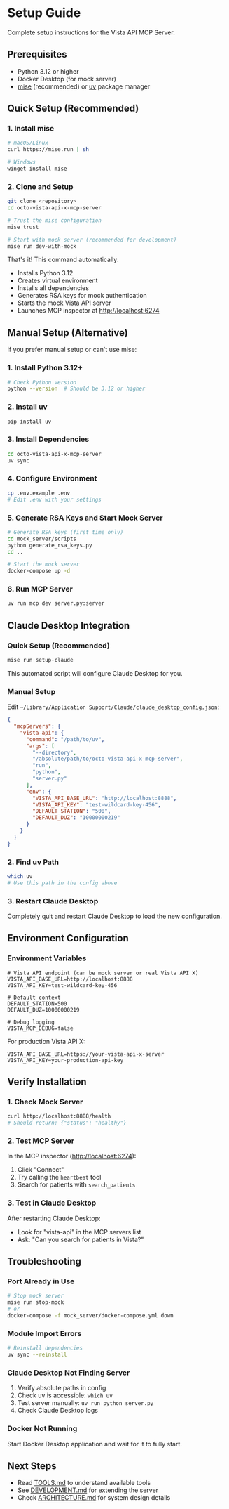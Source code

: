# Setup Guide

Complete setup instructions for the Vista API MCP Server.

## Prerequisites

- Python 3.12 or higher
- Docker Desktop (for mock server)
- [mise](https://mise.run) (recommended) or [uv](https://github.com/astral-sh/uv) package manager

## Quick Setup (Recommended)

### 1. Install mise

```bash
# macOS/Linux
curl https://mise.run | sh

# Windows
winget install mise
```

### 2. Clone and Setup

```bash
git clone <repository>
cd octo-vista-api-x-mcp-server

# Trust the mise configuration
mise trust

# Start with mock server (recommended for development)
mise run dev-with-mock
```

That's it! This command automatically:

- Installs Python 3.12
- Creates virtual environment
- Installs all dependencies
- Generates RSA keys for mock authentication
- Starts the mock Vista API server
- Launches MCP inspector at <http://localhost:6274>

## Manual Setup (Alternative)

If you prefer manual setup or can't use mise:

### 1. Install Python 3.12+

```bash
# Check Python version
python --version  # Should be 3.12 or higher
```

### 2. Install uv

```bash
pip install uv
```

### 3. Install Dependencies

```bash
cd octo-vista-api-x-mcp-server
uv sync
```

### 4. Configure Environment

```bash
cp .env.example .env
# Edit .env with your settings
```

### 5. Generate RSA Keys and Start Mock Server

```bash
# Generate RSA keys (first time only)
cd mock_server/scripts
python generate_rsa_keys.py
cd ..

# Start the mock server
docker-compose up -d
```

### 6. Run MCP Server

```bash
uv run mcp dev server.py:server
```

## Claude Desktop Integration

### Quick Setup (Recommended)

```bash
mise run setup-claude
```

This automated script will configure Claude Desktop for you.

### Manual Setup

Edit `~/Library/Application Support/Claude/claude_desktop_config.json`:

```json
{
  "mcpServers": {
    "vista-api": {
      "command": "/path/to/uv",
      "args": [
        "--directory",
        "/absolute/path/to/octo-vista-api-x-mcp-server",
        "run",
        "python",
        "server.py"
      ],
      "env": {
        "VISTA_API_BASE_URL": "http://localhost:8888",
        "VISTA_API_KEY": "test-wildcard-key-456",
        "DEFAULT_STATION": "500",
        "DEFAULT_DUZ": "10000000219"
      }
    }
  }
}
```

### 2. Find uv Path

```bash
which uv
# Use this path in the config above
```

### 3. Restart Claude Desktop

Completely quit and restart Claude Desktop to load the new configuration.

## Environment Configuration

### Environment Variables

```env
# Vista API endpoint (can be mock server or real Vista API X)
VISTA_API_BASE_URL=http://localhost:8888
VISTA_API_KEY=test-wildcard-key-456

# Default context
DEFAULT_STATION=500
DEFAULT_DUZ=10000000219

# Debug logging
VISTA_MCP_DEBUG=false
```

For production Vista API X:

```env
VISTA_API_BASE_URL=https://your-vista-api-x-server
VISTA_API_KEY=your-production-api-key
```

## Verify Installation

### 1. Check Mock Server

```bash
curl http://localhost:8888/health
# Should return: {"status": "healthy"}
```

### 2. Test MCP Server

In the MCP inspector (<http://localhost:6274>):

1. Click "Connect"
2. Try calling the `heartbeat` tool
3. Search for patients with `search_patients`

### 3. Test in Claude Desktop

After restarting Claude Desktop:

- Look for "vista-api" in the MCP servers list
- Ask: "Can you search for patients in Vista?"

## Troubleshooting

### Port Already in Use

```bash
# Stop mock server
mise run stop-mock
# or
docker-compose -f mock_server/docker-compose.yml down
```

### Module Import Errors

```bash
# Reinstall dependencies
uv sync --reinstall
```

### Claude Desktop Not Finding Server

1. Verify absolute paths in config
2. Check uv is accessible: `which uv`
3. Test server manually: `uv run python server.py`
4. Check Claude Desktop logs

### Docker Not Running

Start Docker Desktop application and wait for it to fully start.

## Next Steps

- Read [TOOLS.md](TOOLS.md) to understand available tools
- See [DEVELOPMENT.md](DEVELOPMENT.md) for extending the server
- Check [ARCHITECTURE.md](ARCHITECTURE.md) for system design details
